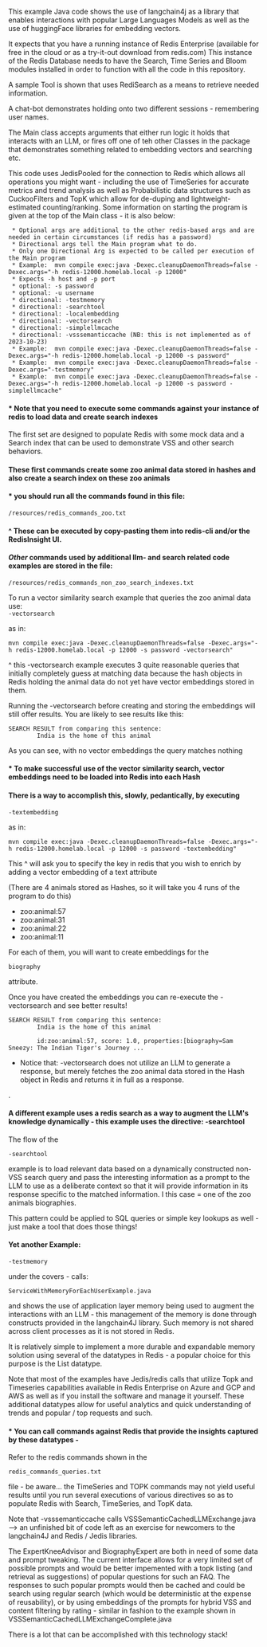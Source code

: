 This example Java code shows the use of langchain4j as a library that enables interactions with popular Large Languages Models as well as the use of huggingFace libraries for embedding vectors.

It expects that you have a running instance of Redis Enterprise (available for free in the cloud or as a try-it-out download from redis.com)
This instance of the Redis Database needs to have the Search, Time Series and Bloom modules installed in order to function with all the code in this repository.

A sample Tool is shown that uses RediSearch as a means to retrieve needed information.

A chat-bot demonstrates holding onto two different sessions - remembering user names.

The Main class accepts arguments that either run logic it holds that interacts with an LLM, or fires off one of teh other Classes in the package that demonstrates something related to embedding vectors and searching etc.

This code uses JedisPooled for the connection to Redis which allows all operations you might want - including the use of TimeSeries for accurate metrics and trend analysis as well as Probabilistic data structures such as CuckooFilters and TopK which allow for de-duping and lightweight-estimated counting/ranking.
Some information on starting the program is given at the top of the Main class - it is also below:

     * Optional args are additional to the other redis-based args and are needed in certain circumstances (if redis has a password)
     * Directional args tell the Main program what to do.
     * Only one Directional Arg is expected to be called per execution of the Main program
     * Example:  mvn compile exec:java -Dexec.cleanupDaemonThreads=false -Dexec.args="-h redis-12000.homelab.local -p 12000"
     * Expects -h host and -p port
     * optional: -s password
     * optional: -u username
     * directional: -testmemory
     * directional: -searchtool
     * directional: -localembedding
     * directional: -vectorsearch
     * directional: -simplellmcache
     * directional: -vsssemanticcache (NB: this is not implemented as of 2023-10-23)
     * Example:  mvn compile exec:java -Dexec.cleanupDaemonThreads=false -Dexec.args="-h redis-12000.homelab.local -p 12000 -s password"
     * Example:  mvn compile exec:java -Dexec.cleanupDaemonThreads=false -Dexec.args="-testmemory"
     * Example:  mvn compile exec:java -Dexec.cleanupDaemonThreads=false -Dexec.args="-h redis-12000.homelab.local -p 12000 -s password -simplellmcache"



#### * Note that you need to execute some commands against your instance of redis to load data and create search indexes
The first set are designed to populate Redis with some mock data and a Search index that can be used to demonstrate VSS and other search behaviors.
#### These first commands create some zoo animal data stored in hashes and also create a search index on these zoo animals
#### * you should run all the commands found in this file:

```
/resources/redis_commands_zoo.txt
```

#### ^ These can be executed by copy-pasting them into redis-cli and/or the RedisInsight UI.

#### *Other*  commands used by additional llm- and search related code examples are stored in the file:

```
/resources/redis_commands_non_zoo_search_indexes.txt
```


To run a vector similarity search example that queries the zoo animal data use:  
```-vectorsearch```

as in:
```
mvn compile exec:java -Dexec.cleanupDaemonThreads=false -Dexec.args="-h redis-12000.homelab.local -p 12000 -s password -vectorsearch" 
```

^ this -vectorsearch example executes 3 quite reasonable queries that initially completely guess at matching data because the hash objects in Redis holding the animal data do not yet have vector embeddings stored in them.

Running the -vectorsearch before creating and storing the embeddings will still offer results.  You are likely to see results like this:
``` 
SEARCH RESULT from comparing this sentence:
        India is the home of this animal

```

As you can see, with no vector embeddings the query matches nothing

#### * To make successful use of the vector similarity search, vector embeddings need to be loaded into Redis into each Hash
#### There is a way to accomplish this, slowly, pedantically, by executing
``` 
-textembedding
```
as in:

``` 
mvn compile exec:java -Dexec.cleanupDaemonThreads=false -Dexec.args="-h redis-12000.homelab.local -p 12000 -s password -textembedding" 
```
This ^ will ask you to specify the key in redis that you wish to enrich by adding a vector embedding of a text attribute

(There are 4 animals stored as Hashes, so it will take you 4 runs of the program to do this)
* zoo:animal:57
* zoo:animal:31
* zoo:animal:22
* zoo:animal:11

For each of them, you will want to create embeddings for the

```biography```

attribute.

Once you have created the embeddings you can re-execute the -vectorsearch and see better results!
``` 
SEARCH RESULT from comparing this sentence:
        India is the home of this animal

        id:zoo:animal:57, score: 1.0, properties:[biography=Sam Sneezy: The Indian Tiger's Journey ...
```

* Notice that:  -vectorsearch does not utilize an LLM to generate a response, but merely fetches the zoo animal data stored in the Hash object in Redis and returns it in full as a response.

.
#### A different example uses a redis search as a way to augment the LLM's knowledge dynamically - this example uses the directive:   -searchtool
The flow of the

```
-searchtool
```

example is to load relevant data based on a dynamically constructed non-VSS search query and pass the interesting information as a prompt to the LLM to use as a deliberate context so that it will provide information in its response specific to the matched information.  I this case = one of the zoo animals biographies.

This pattern could be applied to SQL queries or simple key lookups as well - just make a tool that does those things!

#### Yet another Example:
```
-testmemory
``` 

under the covers - calls:

```
ServiceWithMemoryForEachUserExample.java
``` 

and shows the use of application layer memory being used to augment the interactions with an LLM - this management of the memory is done through constructs provided in the langchain4J library.  Such memory is not shared across client processes as it is not stored in Redis.

It is relatively simple to implement a more durable and expandable memory solution using several of the datatypes in Redis - a popular choice for this purpose is the List datatype.


Note that most of the examples have Jedis/redis calls that utilize Topk and Timeseries  capabilities available in Redis Enterprise on Azure and GCP and AWS as well as if you install the software and manage it yourself.  These additional datatypes allow for useful analytics and quick understanding of trends and popular / top requests and such.

#### * You can call commands against Redis that provide the insights captured by these datatypes -

Refer to the redis commands shown in the

```
redis_commands_queries.txt
``` 

file  - be aware... the TimeSeries and TOPK commands may not yield useful results until you run several executions of various directives so as to populate Redis with Search, TimeSeries, and TopK data.

Note that -vsssemanticcache calls VSSSemanticCachedLLMExchange.java --> an unfinished bit of code left as an exercise for newcomers to the langchain4J and Redis / Jedis libraries.

The ExpertKneeAdvisor and BiographyExpert are both in need of some data and prompt tweaking.  The current interface allows for a very limited set of possible prompts and would be better impemented with a topk listing (and retrieval as suggestions) of popular questions for such an FAQ.  The responses to such popular prompts would then be cached and could be search using regular search (which would be deterministic at the expense of reusability), or by using embeddings of the prompts for hybrid VSS and content filtering by rating - similar in fashion to the example shown in VSSSemanticCachedLLMExchangeComplete.java

There is a lot that can be accomplished with this technology stack!